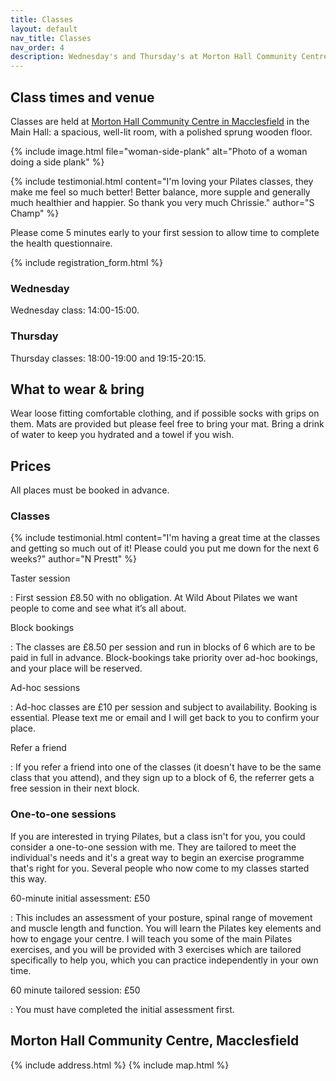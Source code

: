 ```yaml
---
title: Classes
layout: default
nav_title: Classes
nav_order: 4
description: Wednesday's and Thursday's at Morton Hall Community Centre in Macclesfield.
---
```


## Class times and venue

Classes are held at [Morton Hall Community Centre in Macclesfield](#morton-hall-community-centre-macclesfield) in the Main Hall: a spacious, well-lit room, with a polished sprung wooden floor.

{% include image.html
    file="woman-side-plank"
    alt="Photo of a woman doing a side plank"
%}

{% include testimonial.html
    content="I'm loving your Pilates classes, they make me feel so much better!  Better balance, more supple and generally much healthier and happier. So thank you very much Chrissie."
    author="S Champ" %}

Please come 5 minutes early to your first session to allow time to complete the health questionnaire.

{% include registration_form.html %}

### Wednesday

Wednesday class: <time>14:00</time>-<time>15:00</time>.

### Thursday

Thursday classes: <time>18:00</time>-<time>19:00</time> and <time>19:15</time>-<time>20:15</time>.

## What to wear & bring

Wear loose fitting comfortable clothing, and if possible socks with grips on them. Mats are provided but please feel free to bring your mat. Bring a drink of water to keep you hydrated and a towel if you wish.

## Prices

All places must be booked in advance.

### Classes

{% include testimonial.html
    content="I'm having a great time at the classes and getting so much out of it!  Please could you put me down for the next 6 weeks?"
    author="N Prestt" %}

Taster session

: First session £8.50 with no obligation. At Wild About Pilates we want people to come and see what it’s all about.

Block bookings

: The classes are £8.50 per session and run in blocks of 6 which are to be paid in full in advance.  Block-bookings take priority over ad-hoc bookings, and your place will be reserved.

Ad-hoc sessions

: Ad-hoc classes are £10 per session and subject to availability.  Booking is essential. Please text me or email and I will get back to you to confirm your place.

Refer a friend

: If you refer a friend into one of the classes (it doesn't have to be the same class that you attend), and they sign up to a block of 6, the referrer gets a free session in their next block.

### One-to-one sessions

If you are interested in trying Pilates, but a class isn't for you, you could consider a one-to-one session with me. They are tailored to meet the individual's needs and it's a great way to begin an exercise programme that's right for you. Several people who now come to my classes started this way.

60-minute initial assessment: £50

: This includes an assessment of your posture, spinal range of movement and muscle length and function. You will learn the Pilates key elements and how to engage your centre. I will teach you some of the main Pilates exercises, and you will be provided with 3 exercises which are tailored specifically to help you, which you can practice independently in your own time.

60 minute tailored session: £50

: You must have completed the initial assessment first.

## Morton Hall Community Centre, Macclesfield

{% include address.html %}
{% include map.html %}
